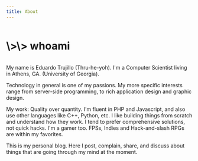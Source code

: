 ```yaml
---
title: About
---
```


<div class="row"><div class="column">
  <h1 class="cardboard">\>\> whoami</h1>
</div></div>

My name is Eduardo Trujillo (Thru-he-yoh). I'm a Computer Scientist living in
Athens, GA. (University of Georgia).

Technology in general is one of my passions. My more specific interests range
from server-side programming, to rich application design and graphic design.

My work: Quality over quantity. I'm fluent in PHP and Javascript, and also use
other languages like C++, Python, etc. I like building things from scratch and
understand how they work. I tend to prefer comprehensive solutions, not quick
hacks. I'm a gamer too. FPSs, Indies and Hack-and-slash RPGs are within my
favorites.

This is my personal blog. Here I post, complain, share, and discuss about
things that are going through my mind at the moment.
